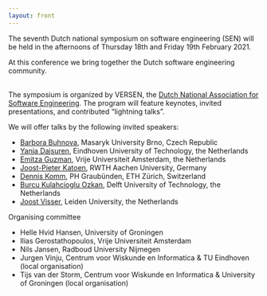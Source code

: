 ```yaml
---
layout: front
---
```


<p class="lead"> 

The seventh Dutch national symposium on software engineering (SEN) will
be held in the afternoons of Thursday 18th and Friday 19th February 2021. 
<!--After the success of the SEN Symposium of 2014, 2016, 2017, 2018, 2019, and 2020, we cordially invite
you to the seventh edition.--> 
At this conference we bring together the
Dutch software engineering community.
<br><br>

The symposium is organized by VERSEN, the <a href="https://www.versen.nl/">Dutch National Association
for Software Engineering</a>. The program will feature keynotes, invited 
presentations, and contributed “lightning talks”.

We will offer talks by the following invited speakers:
 
<ul>
<li> <a href="https://www.fi.muni.cz/~buhnova/">Barbora Buhnova</a>, Masaryk University Brno, Czech Republic </li>
<li> <a href="https://www.tue.nl/en/research/researchers/yanja-dajsuren/">Yanja Dajsuren</a>, Eindhoven University of Technology, the Netherlands </li>
<li> <a href="http://145.108.225.28/emitza-guzman/">Emitza Guzman</a>, Vrije Universiteit Amsterdam, the Netherlands </li>
<li> <a href="https://www-i2.informatik.rwth-aachen.de/~katoen/">Joost-Pieter Katoen</a>, RWTH Aachen University, Germany </li>
<li> <a href="https://people.inf.ethz.ch/dkomm/">Dennis Komm</a>, PH Graubünden, ETH Zürich, Switzerland </li>
<li> <a href="https://burcuku.github.io/home/">Burcu Kulahcioglu Ozkan</a>, Delft University of Technology, the Netherlands </li>
<li> <a href="https://jstvssr.github.io/">Joost Visser</a>, Leiden University, the Netherlands </li>
</ul>

<!-- The SEN Symposium is organized by <a href="http://www.versen.nl/">VERSEN</a>. -->

<p class="lead"> 
Organising committee
<ul>
<li>Helle Hvid Hansen, University of Groningen</li>
<li>Ilias Gerostathopoulos, Vrije Universiteit Amsterdam</li>
<li>Nils Jansen, Radboud University Nijmegen </li>
<li>Jurgen Vinju, Centrum voor Wiskunde en Informatica & TU Eindhoven (local organisation)</li>
<li>Tijs van der Storm, Centrum voor Wiskunde en Informatica & University of Groningen (local organisation)</li>
</ul>

<!--<a href="./posters/index.html">submit a poster/presentation</a> and <a href="./registration/index.html">register for free participation.</a> -->
